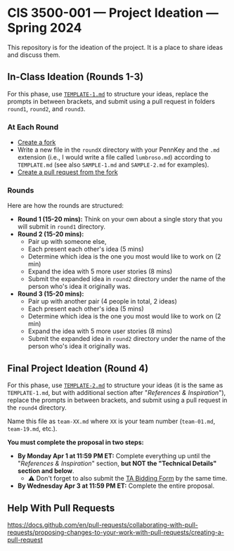 # CIS 3500-001 — Project Ideation — Spring 2024

This repository is for the ideation of the project. It is a place to share ideas and discuss them.

## In-Class Ideation (Rounds 1-3)

For this phase, use [`TEMPLATE-1.md`](TEMPLATE-1.md) to structure your ideas, replace the prompts in between brackets, and submit using a pull request in folders `round1`, `round2`, and `round3`.

### At Each Round

- [Create a fork](https://docs.github.com/en/pull-requests/collaborating-with-pull-requests/working-with-forks/fork-a-repo)
- Write a new file in the `roundX` directory with your PennKey and the `.md` extension (i.e., I would write a file called `lumbroso.md`) according to `TEMPLATE.md` (see also `SAMPLE-1.md` and `SAMPLE-2.md` for examples).
- [Create a pull request from the fork](https://docs.github.com/en/pull-requests/collaborating-with-pull-requests/proposing-changes-to-your-work-with-pull-requests/creating-a-pull-request-from-a-fork)

### Rounds

Here are how the rounds are structured:

- **Round 1 (15-20 mins):** Think on your own about a single story that you will submit in `round1` directory.
- **Round 2 (15-20 mins):**
  - Pair up with someone else,
  - Each present each other's idea (5 mins)
  - Determine which idea is the one you most would like to work on (2 min)
  - Expand the idea with 5 more user stories (8 mins)
  - Submit the expanded idea in `round2` directory under the name of the person who's idea it originally was.
- **Round 3 (15-20 mins):**
  - Pair up with another pair (4 people in total, 2 ideas)
  - Each present each other's idea (5 mins)
  - Determine which idea is the one you most would like to work on (2 min)
  - Expand the idea with 5 more user stories (8 mins)
  - Submit the expanded idea in `round2` directory under the name of the person who's idea it originally was.

## Final Project Ideation (Round 4)

For this phase, use [`TEMPLATE-2.md`](TEMPLATE-2.md) to structure your ideas (it is the same as `TEMPLATE-1.md`, but with additional section after "_References & Inspiration_"), replace the prompts in between brackets, and submit using a pull request in the `round4` directory.

Name this file as `team-XX.md` where `XX` is your team number (`team-01.md`, `team-19.md`, etc.).

**You must complete the proposal in two steps:**
- **By Monday Apr 1 at 11:59 PM ET:** Complete everything up until the "_References & Inspiration_" section, **but NOT the "Technical Details" section and below**.
  - ⚠️ Don't forget to also submit the [TA Bidding Form](https://forms.gle/oFzxsmSvSsKJSwLE6) by the same time.
- **By Wednesday Apr 3 at 11:59 PM ET:** Complete the entire proposal.

## Help With Pull Requests

https://docs.github.com/en/pull-requests/collaborating-with-pull-requests/proposing-changes-to-your-work-with-pull-requests/creating-a-pull-request
